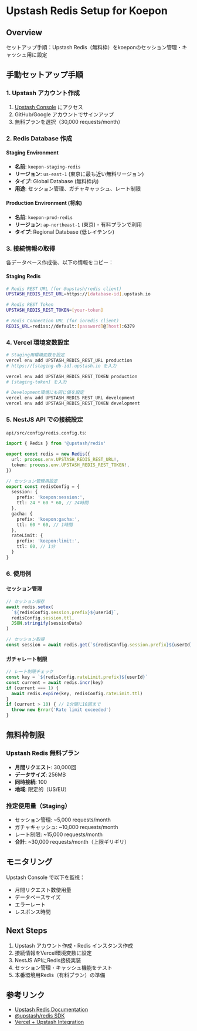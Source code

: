 # Upstash Redis Setup for Koepon

## Overview
セットアップ手順：Upstash Redis（無料枠）をkoeponのセッション管理・キャッシュ用に設定

## 手動セットアップ手順

### 1. Upstash アカウント作成
1. [Upstash Console](https://console.upstash.com/) にアクセス
2. GitHub/Google アカウントでサインアップ
3. 無料プランを選択（30,000 requests/month）

### 2. Redis Database 作成
#### Staging Environment
- **名前**: `koepon-staging-redis`
- **リージョン**: `us-east-1` (東京に最も近い無料リージョン)
- **タイプ**: Global Database (無料枠内)
- **用途**: セッション管理、ガチャキャッシュ、レート制限

#### Production Environment (将来)
- **名前**: `koepon-prod-redis`
- **リージョン**: `ap-northeast-1` (東京) - 有料プランで利用
- **タイプ**: Regional Database (低レイテンシ)

### 3. 接続情報の取得

各データベース作成後、以下の情報をコピー：

#### Staging Redis
```bash
# Redis REST URL (for @upstash/redis client)
UPSTASH_REDIS_REST_URL=https://[database-id].upstash.io

# Redis REST Token
UPSTASH_REDIS_REST_TOKEN=[your-token]

# Redis Connection URL (for ioredis client)  
REDIS_URL=rediss://default:[password]@[host]:6379
```

### 4. Vercel 環境変数設定

```bash
# Staging用環境変数を設定
vercel env add UPSTASH_REDIS_REST_URL production
# https://[staging-db-id].upstash.io を入力

vercel env add UPSTASH_REDIS_REST_TOKEN production  
# [staging-token] を入力

# Development環境にも同じ値を設定
vercel env add UPSTASH_REDIS_REST_URL development
vercel env add UPSTASH_REDIS_REST_TOKEN development
```

### 5. NestJS API での接続設定

`api/src/config/redis.config.ts`:
```typescript
import { Redis } from '@upstash/redis'

export const redis = new Redis({
  url: process.env.UPSTASH_REDIS_REST_URL!,
  token: process.env.UPSTASH_REDIS_REST_TOKEN!,
})

// セッション管理用設定
export const redisConfig = {
  session: {
    prefix: 'koepon:session:',
    ttl: 24 * 60 * 60, // 24時間
  },
  gacha: {
    prefix: 'koepon:gacha:',
    ttl: 60 * 60, // 1時間
  },
  rateLimit: {
    prefix: 'koepon:limit:',
    ttl: 60, // 1分
  }
}
```

### 6. 使用例

#### セッション管理
```typescript
// セッション保存
await redis.setex(
  `${redisConfig.session.prefix}${userId}`,
  redisConfig.session.ttl,
  JSON.stringify(sessionData)
)

// セッション取得
const session = await redis.get(`${redisConfig.session.prefix}${userId}`)
```

#### ガチャレート制限
```typescript
// レート制限チェック
const key = `${redisConfig.rateLimit.prefix}${userId}`
const current = await redis.incr(key)
if (current === 1) {
  await redis.expire(key, redisConfig.rateLimit.ttl)
}
if (current > 10) { // 1分間に10回まで
  throw new Error('Rate limit exceeded')
}
```

## 無料枠制限

### Upstash Redis 無料プラン
- **月間リクエスト**: 30,000回
- **データサイズ**: 256MB
- **同時接続**: 100
- **地域**: 限定的（US/EU）

### 推定使用量（Staging）
- セッション管理: ~5,000 requests/month
- ガチャキャッシュ: ~10,000 requests/month
- レート制限: ~15,000 requests/month
- **合計**: ~30,000 requests/month（上限ギリギリ）

## モニタリング

Upstash Console で以下を監視：
- 月間リクエスト数使用量
- データベースサイズ
- エラーレート
- レスポンス時間

## Next Steps

1. Upstash アカウント作成・Redis インスタンス作成
2. 接続情報をVercel環境変数に設定
3. NestJS APIにRedis接続実装
4. セッション管理・キャッシュ機能をテスト
5. 本番環境用Redis（有料プラン）の準備

## 参考リンク
- [Upstash Redis Documentation](https://docs.upstash.com/redis)
- [@upstash/redis SDK](https://github.com/upstash/upstash-redis)
- [Vercel + Upstash Integration](https://vercel.com/integrations/upstash)
